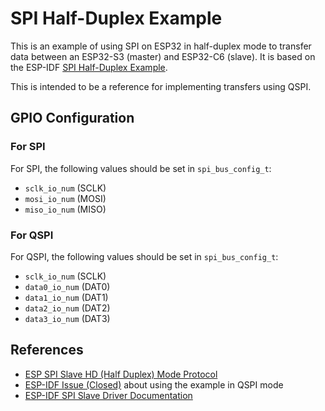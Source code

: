 # SPI Half-Duplex Example

This is an example of using SPI on ESP32 in half-duplex mode to
transfer data between an ESP32-S3 (master) and ESP32-C6 (slave). It is
based on the ESP-IDF [SPI Half-Duplex
Example](https://github.com/espressif/esp-idf/tree/master/examples/peripherals/spi_slave_hd).

This is intended to be a reference for implementing transfers using
QSPI.

## GPIO Configuration

### For SPI

For SPI, the following values should be set in `spi_bus_config_t`:
- `sclk_io_num` (SCLK)
- `mosi_io_num` (MOSI)
- `miso_io_num` (MISO)

### For QSPI

For QSPI, the following values should be set in `spi_bus_config_t`:
- `sclk_io_num` (SCLK)
- `data0_io_num` (DAT0)
- `data1_io_num` (DAT1)
- `data2_io_num` (DAT2)
- `data3_io_num` (DAT3)

## References

- [ESP SPI Slave HD (Half Duplex) Mode
  Protocol](https://docs.espressif.com/projects/esp-idf/en/latest/esp32/api-reference/protocols/esp_spi_slave_protocol.html)
- [ESP-IDF Issue
  (Closed)](https://github.com/espressif/esp-idf/issues/9823) about
  using the example in QSPI mode
- [ESP-IDF SPI Slave Driver
  Documentation](https://docs.espressif.com/projects/esp-idf/en/latest/esp32/api-reference/peripherals/spi_slave.html)
